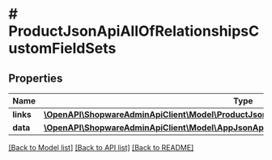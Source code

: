 # # ProductJsonApiAllOfRelationshipsCustomFieldSets

## Properties

Name | Type | Description | Notes
------------ | ------------- | ------------- | -------------
**links** | [**\OpenAPI\ShopwareAdminApiClient\Model\ProductJsonApiAllOfRelationshipsCustomFieldSetsLinks**](ProductJsonApiAllOfRelationshipsCustomFieldSetsLinks.md) |  | [optional]
**data** | [**\OpenAPI\ShopwareAdminApiClient\Model\AppJsonApiAllOfRelationshipsCustomFieldSetsData[]**](AppJsonApiAllOfRelationshipsCustomFieldSetsData.md) |  | [optional]

[[Back to Model list]](../../README.md#models) [[Back to API list]](../../README.md#endpoints) [[Back to README]](../../README.md)
